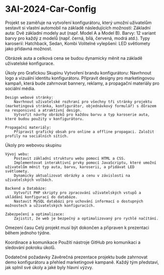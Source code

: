 # 3AI-2024-Car-Config
Projekt se zaměřuje na vytvoření konfigurátoru, který umožní uživatelům sestavit si vlastní automobil na základě následujících možností:
Základní auta: Dvě základní modely aut (např. Model A a Model B).
Barvy: 12 variant barvy pro každý z modelů (např. černá, bílá, červená, modrá atd.).
Typy karoserií: Hatchback, Sedan, Kombi
Volitelné vylepšení: LED světlomety jako přídavná možnost.

Obrázek auta a celková cena se budou dynamicky měnit na základě uživatelské konfigurace.

Úkoly pro Grafickou Skupinu
    Vytvoření brandu konfigurátoru:
        Navrhnout logo a vizuální identitu konfigurátoru.
        Připravit designy pro marketingovou kampaň, která bude zahrnovat bannery, reklamy, a propagační materiály pro sociální média.

    Design webové stránky:
        Navrhnout uživatelské rozhraní pro všechny tři stránky projektu (marketingová stránka, konfigurátor, objednávkový formulář) s důrazem na responsivní a atraktivní design.
        Vytvořit návrhy obrázků pro každou barvu a typ karoserie auta, které budou použity v konfigurátoru.

    Propagační materiály:
        Připravit grafický obsah pro online a offline propagaci. Založit profily na sociálních sítích.

Úkoly pro webovou skupinu

    Vývoj webu:
        Postavit základní strukturu webu pomocí HTML a CSS.
        Implementovat interaktivní prvky pomocí JavaScriptu, které umožní uživatelům měnit typ auta, barvu, karoserii, a přidávat LED světlomety.
        Dynamicky aktualizovat obrázky a cenu v závislosti na uživatelských volbách.

    Backend a Databáze:
        Vytvořit PHP skripty pro zpracování uživatelských vstupů a ukládání konfigurací do databáze.
        Nastavit MySQL databázi pro uchování informací o dostupných možnostech a uživatelských konfiguracích.

    Zabezpečení a optimalizace:
        Zajistit, že web je bezpečný a optimalizovaný pro rychlé načítání.

Omezení času
    Celý projekt musí být dokončen a připraven k prezentaci během jednoho týdne.

Koordinace a komunikace
    Použití nástroje GitHub pro komunikaci a sledování pokroku úkolů.

Dodatečné požadavky
    Závěrečná prezentace projektu bude zahrnovat demo konfigurátoru a přehled marketingové kampaně.
    Každý tým představí, jak splnil své úkoly a jaké byly hlavní výzvy.
